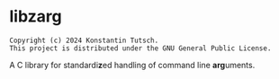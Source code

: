 # libzarg

```
Copyright (c) 2024 Konstantin Tutsch.
This project is distributed under the GNU General Public License.
```

A C library for standardi**z**ed handling of command line **arg**uments.

